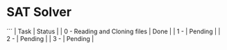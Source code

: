 # SAT Solver #
´´´
| Task | Status |
| 0 - Reading and Cloning files | Done |
| 1 - | Pending |
| 2 - | Pending |
| 3 - | Pending |
